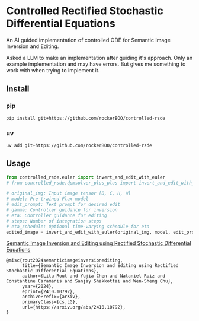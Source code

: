 # Controlled Rectified Stochastic Differential Equations

An AI guided implementation of controlled ODE for Semantic Image Inversion and Editing.

Asked a LLM to make an implementation after guiding it's approach. Only an example implementation and may have errors. But gives me something to work with when trying to implement it.

## Install

### pip
```
pip install git+https://github.com/rockerBOO/controlled-rsde
```

### uv

```
uv add git+https://github.com/rockerBOO/controlled-rsde
```

## Usage

```python
from controlled_rsde.euler import invert_and_edit_with_euler
# from controlled_rsde.dpmsolver_plus_plus import invert_and_edit_with_dpm_solver

# original_img: Input image tensor [B, C, H, W]
# model: Pre-trained Flux model
# edit_prompt: Text prompt for desired edit
# gamma: Controller guidance for inversion
# eta: Controller guidance for editing
# steps: Number of integration steps
# eta_schedule: Optional time-varying schedule for eta
edited_image = invert_and_edit_with_euler(original_img, model, edit_prompt, gamma=0.5, eta=0.5, steps=100, eta_schedule=None)
```

[Semantic Image Inversion and Editing using Rectified Stochastic Differential Equations](https://arxiv.org/abs/2410.10792)

```
@misc{rout2024semanticimageinversionediting,
      title={Semantic Image Inversion and Editing using Rectified Stochastic Differential Equations},
      author={Litu Rout and Yujia Chen and Nataniel Ruiz and Constantine Caramanis and Sanjay Shakkottai and Wen-Sheng Chu},
      year={2024},
      eprint={2410.10792},
      archivePrefix={arXiv},
      primaryClass={cs.LG},
      url={https://arxiv.org/abs/2410.10792},
}
```
